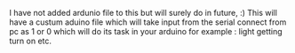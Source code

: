 I have not added ardunio file to this but will surely do in future, :)
This will have a custum aduino file which will take input from the serial connect from pc as 1 or 0 which will do its task in your arduino for example : light getting turn on etc.

